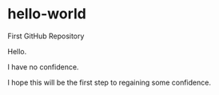 # hello-world
First GitHub Repository

Hello.

I have no confidence.

I hope this will be the first step to regaining some confidence.
